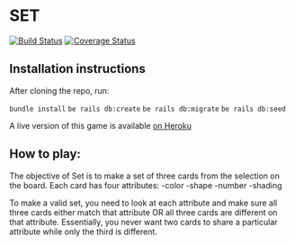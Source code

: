 


# SET
[![Build Status](https://travis-ci.org/archivefever/set-game.svg?branch=master)](https://travis-ci.org/archivefever/set-game)
[![Coverage Status](https://coveralls.io/repos/github/archivefever/set-game/badge.svg?branch=master)](https://coveralls.io/github/archivefever/set-game?branch=master)

## Installation instructions

After cloning the repo, run:

`bundle install`
`be rails db:create`
`be rails db:migrate`
`be rails db:seed`

A live version of this game is available [on Heroku](http://dbc-set.herokuapp.com)

## How to play:

The objective of Set is to make a set of three cards from the selection on the board.
Each card has four attributes:
-color
-shape
-number
-shading

To make a valid set, you need to look at each attribute and make sure all three cards either match that attribute OR all three cards are different on that attribute. Essentially, you never want two cards to share a particular attribute while only the third is different.






